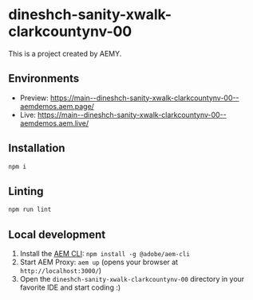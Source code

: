 # dineshch-sanity-xwalk-clarkcountynv-00

This is a project created by AEMY.

## Environments

- Preview: https://main--dineshch-sanity-xwalk-clarkcountynv-00--aemdemos.aem.page/
- Live: https://main--dineshch-sanity-xwalk-clarkcountynv-00--aemdemos.aem.live/

## Installation

```sh
npm i
```

## Linting

```sh
npm run lint
```

## Local development

1. Install the [AEM CLI](https://github.com/adobe/helix-cli): `npm install -g @adobe/aem-cli`
1. Start AEM Proxy: `aem up` (opens your browser at `http://localhost:3000/`)
1. Open the `dineshch-sanity-xwalk-clarkcountynv-00` directory in your favorite IDE and start coding :)